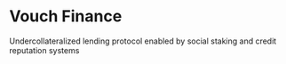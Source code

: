 # Vouch Finance

Undercollateralized lending protocol enabled by social staking and credit reputation systems
